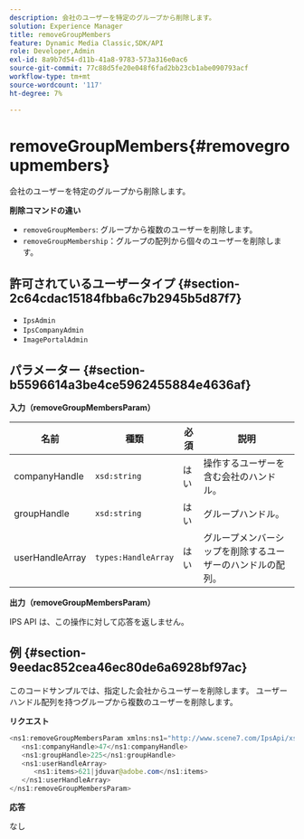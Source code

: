 ```yaml
---
description: 会社のユーザーを特定のグループから削除します。
solution: Experience Manager
title: removeGroupMembers
feature: Dynamic Media Classic,SDK/API
role: Developer,Admin
exl-id: 8a9b7d54-d11b-41a8-9783-573a316e0ac6
source-git-commit: 77c88d5fe20e048f6fad2bb23cb1abe090793acf
workflow-type: tm+mt
source-wordcount: '117'
ht-degree: 7%

---
```


# removeGroupMembers{#removegroupmembers}

会社のユーザーを特定のグループから削除します。

**削除コマンドの違い**

* `removeGroupMembers`: グループから複数のユーザーを削除します。
* `removeGroupMembership`：グループの配列から個々のユーザーを削除します。

## 許可されているユーザータイプ {#section-2c64cdac15184fbba6c7b2945b5d87f7}

* `IpsAdmin`
* `IpsCompanyAdmin`
* `ImagePortalAdmin`

## パラメーター {#section-b5596614a3be4ce5962455884e4636af}

**入力（removeGroupMembersParam）**

| 名前 | 種類 | 必須 | 説明 |
|---|---|---|---|
| companyHandle | `xsd:string` | はい | 操作するユーザーを含む会社のハンドル。 |
| groupHandle | `xsd:string` | はい | グループハンドル。 |
| userHandleArray | `types:HandleArray` | はい | グループメンバーシップを削除するユーザーのハンドルの配列。 |

**出力（removeGroupMembersParam）**

IPS API は、この操作に対して応答を返しません。

## 例 {#section-9eedac852cea46ec80de6a6928bf97ac}

このコードサンプルでは、指定した会社からユーザーを削除します。 ユーザーハンドル配列を持つグループから複数のユーザーを削除します。

**リクエスト**

```java
<ns1:removeGroupMembersParam xmlns:ns1="http://www.scene7.com/IpsApi/xsd">
   <ns1:companyHandle>47</ns1:companyHandle>
   <ns1:groupHandle>225</ns1:groupHandle>
   <ns1:userHandleArray>
      <ns1:items>621|jduvar@adobe.com</ns1:items>
   </ns1:userHandleArray>
</ns1:removeGroupMembersParam>
```

**応答**

なし
